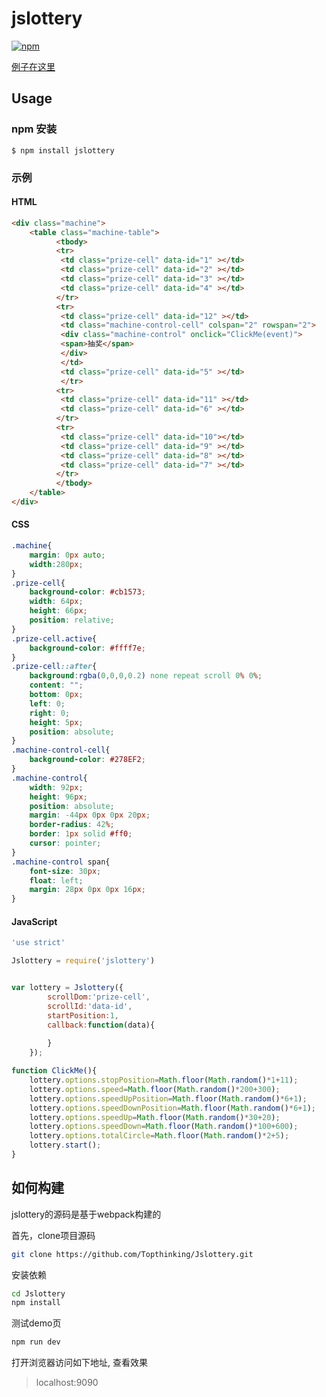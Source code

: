 jslottery
=========

[![npm](https://img.shields.io/npm/v/jslottery.svg?style=flat-square)](https://www.npmjs.com/package/jslottery)

[例子在这里](http://topthinking.github.io/demos/jslottery/)


## Usage

### npm 安装

```
$ npm install jslottery
```

### 示例

#### HTML

```html
<div class="machine">
	<table class="machine-table">
	      <tbody>
	      <tr>
	       <td class="prize-cell" data-id="1" ></td>
	       <td class="prize-cell" data-id="2" ></td>
	       <td class="prize-cell" data-id="3" ></td>
	       <td class="prize-cell" data-id="4" ></td>
	      </tr>
	      <tr>
	       <td class="prize-cell" data-id="12" ></td>	        			        	
	       <td class="machine-control-cell" colspan="2" rowspan="2">
	       <div class="machine-control" onclick="ClickMe(event)">
	       <span>抽奖</span>
	       </div>
	       </td>	        			 	        			
	       <td class="prize-cell" data-id="5" ></td>      			
	       </tr>
	      <tr>
	       <td class="prize-cell" data-id="11" ></td>
	       <td class="prize-cell" data-id="6" ></td>
	      </tr>
	      <tr>
	       <td class="prize-cell" data-id="10"></td>
	       <td class="prize-cell" data-id="9" ></td>
	       <td class="prize-cell" data-id="8" ></td>
	       <td class="prize-cell" data-id="7" ></td>
	      </tr>
	      </tbody>
	</table>
</div>
```

#### CSS

```css
.machine{
	margin: 0px auto;
	width:280px;
}
.prize-cell{
	background-color: #cb1573;
	width: 64px;
	height: 66px;
	position: relative;
}
.prize-cell.active{
	background-color: #ffff7e;
}
.prize-cell::after{
	background:rgba(0,0,0,0.2) none repeat scroll 0% 0%;
	content: "";
	bottom: 0px;
	left: 0;
	right: 0;
	height: 5px;
	position: absolute;
}
.machine-control-cell{			
	background-color: #278EF2;
}
.machine-control{
	width: 92px;
	height: 96px;
	position: absolute;
	margin: -44px 0px 0px 20px;
	border-radius: 42%;
	border: 1px solid #ff0;
	cursor: pointer;
}
.machine-control span{
	font-size: 30px;
	float: left;
	margin: 28px 0px 0px 16px;
}
```

#### JavaScript

``` javascript
'use strict'

Jslottery = require('jslottery')


var lottery = Jslottery({
		scrollDom:'prize-cell',
		scrollId:'data-id',		
		startPosition:1,
		callback:function(data){
           
        }
	});

function ClickMe(){
	lottery.options.stopPosition=Math.floor(Math.random()*1+11);		
	lottery.options.speed=Math.floor(Math.random()*200+300);
	lottery.options.speedUpPosition=Math.floor(Math.random()*6+1);
	lottery.options.speedDownPosition=Math.floor(Math.random()*6+1);
	lottery.options.speedUp=Math.floor(Math.random()*30+20);
	lottery.options.speedDown=Math.floor(Math.random()*100+600);
	lottery.options.totalCircle=Math.floor(Math.random()*2+5);
	lottery.start();
}

```

## 如何构建
jslottery的源码是基于webpack构建的

首先，clone项目源码
```bash
git clone https://github.com/Topthinking/Jslottery.git
```

安装依赖
```bash
cd Jslottery
npm install
```
测试demo页

```bash
npm run dev
```
打开浏览器访问如下地址, 查看效果

> localhost:9090
